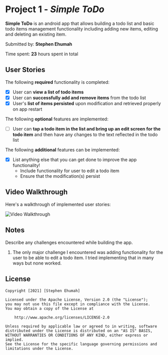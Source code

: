 # Project 1 - *Simple ToDo*

**Simple ToDo** is an android app that allows building a todo list and basic todo items management functionality including adding new items, editing and deleting an existing item.

Submitted by: **Stephen Ehumah**

Time spent: **23** hours spent in total

## User Stories

The following **required** functionality is completed:

* [X] User can **view a list of todo items**
* [X] User can **successfully add and remove items** from the todo list
* [X] User's **list of items persisted** upon modification and retrieved properly on app restart

The following **optional** features are implemented:

* [ ] User can **tap a todo item in the list and bring up an edit screen for the todo item** and then have any changes to the text reflected in the todo list

The following **additional** features can be implemented:

* [X] List anything else that you can get done to improve the app functionality!
  * Include functionality for user to edit a todo item
  * Ensure that the modification(s) persist

## Video Walkthrough

Here's a walkthrough of implemented user stories:

<img src='walkthrough.gif' title='Video Walkthrough' width='' alt='Video Walkthrough' />

<!--GIF created with [LiceCap](http://www.cockos.com/licecap/).-->

## Notes

Describe any challenges encountered while building the app.
1. The only major challenge I encountered was adding functionality for the user to be able to edit a todo item. I tried implementing that in many ways but none worked.

## License

    Copyright [2021] [Stephen Ehumah]

    Licensed under the Apache License, Version 2.0 (the "License");
    you may not use this file except in compliance with the License.
    You may obtain a copy of the License at

        http://www.apache.org/licenses/LICENSE-2.0

    Unless required by applicable law or agreed to in writing, software
    distributed under the License is distributed on an "AS IS" BASIS,
    WITHOUT WARRANTIES OR CONDITIONS OF ANY KIND, either express or implied.
    See the License for the specific language governing permissions and
    limitations under the License.